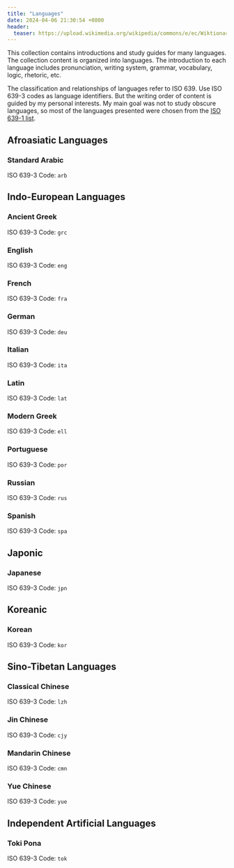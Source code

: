 ```yaml
---
title: "Languages"
date: 2024-04-06 21:30:54 +0800
header:
  teaser: https://upload.wikimedia.org/wikipedia/commons/e/ec/Wiktionary-logo.svg
---
```


This collection contains introductions and study guides for many languages. The collection content is organized into languages. The introduction to each language includes pronunciation, writing system, grammar, vocabulary, logic, rhetoric, etc.

The classification and relationships of languages refer to ISO 639. Use ISO 639-3 codes as language identifiers. But the writing order of content is guided by my personal interests. My main goal was not to study obscure languages, so most of the languages presented were chosen from the [ISO 639-1 list](https://en.wikipedia.org/wiki/List_of_ISO_639_language_codes).

## Afroasiatic Languages

### Standard Arabic

ISO 639-3 Code: `arb`

## Indo-European Languages

### Ancient Greek

ISO 639-3 Code: `grc`

### English

ISO 639-3 Code: `eng`

### French

ISO 639-3 Code: `fra`

### German

ISO 639-3 Code: `deu`

### Italian

ISO 639-3 Code: `ita`

### Latin

ISO 639-3 Code: `lat`

### Modern Greek

ISO 639-3 Code: `ell`

### Portuguese

ISO 639-3 Code: `por`

### Russian

ISO 639-3 Code: `rus`

### Spanish

ISO 639-3 Code: `spa`

## Japonic

### Japanese

ISO 639-3 Code: `jpn`

## Koreanic

### Korean

ISO 639-3 Code: `kor`

## Sino-Tibetan Languages

### Classical Chinese

ISO 639-3 Code: `lzh`

### Jin Chinese

ISO 639-3 Code: `cjy`

### Mandarin Chinese

ISO 639-3 Code: `cmn`

### Yue Chinese

ISO 639-3 Code: `yue`

## Independent Artificial Languages

### Toki Pona

ISO 639-3 Code: `tok`
